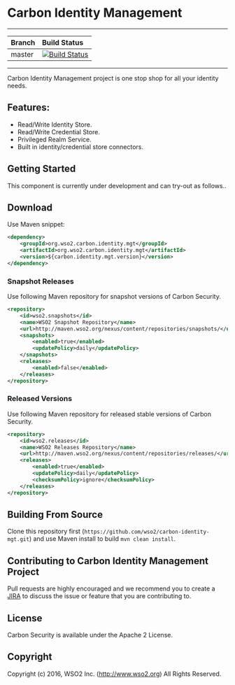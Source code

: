 # Carbon Identity Management
---

|  Branch | Build Status |
| :------------ |:-------------
| master      | [![Build Status](https://wso2.org/jenkins/buildStatus/icon?job=carbon-identity-mgt)](https://wso2.org/jenkins/job/carbon-identity-mgt) |


---
Carbon Identity Management project is one stop shop for all your identity needs.
## Features:
* Read/Write Identity Store.
* Read/Write Credential Store.
* Privileged Realm Service.
* Built in identity/credential store connectors.

## Getting Started

This component is currently under development and can try-out as follows..

## Download

Use Maven snippet:
````xml
<dependency>
    <groupId>org.wso2.carbon.identity.mgt</groupId>
    <artifactId>org.wso2.carbon.identity.mgt</artifactId>
    <version>${carbon.identity.mgt.version}</version>
</dependency>
````

### Snapshot Releases

Use following Maven repository for snapshot versions of Carbon Security.

````xml
<repository>
    <id>wso2.snapshots</id>
    <name>WSO2 Snapshot Repository</name>
    <url>http://maven.wso2.org/nexus/content/repositories/snapshots/</url>
    <snapshots>
        <enabled>true</enabled>
        <updatePolicy>daily</updatePolicy>
    </snapshots>
    <releases>
        <enabled>false</enabled>
    </releases>
</repository>
````

### Released Versions

Use following Maven repository for released stable versions of Carbon Security.

````xml
<repository>
    <id>wso2.releases</id>
    <name>WSO2 Releases Repository</name>
    <url>http://maven.wso2.org/nexus/content/repositories/releases/</url>
    <releases>
        <enabled>true</enabled>
        <updatePolicy>daily</updatePolicy>
        <checksumPolicy>ignore</checksumPolicy>
    </releases>
</repository>
````
## Building From Source

Clone this repository first (`https://github.com/wso2/carbon-identity-mgt.git`) and use Maven install to build
`mvn clean install`.

## Contributing to Carbon Identity Management Project

Pull requests are highly encouraged and we recommend you to create a [JIRA](https://wso2.org/jira/projects/IDENTITY/issues/IDENTITY) to discuss the issue or feature that you
 are contributing to.

## License

Carbon Security is available under the Apache 2 License.

## Copyright

Copyright (c) 2016, WSO2 Inc. (http://www.wso2.org) All Rights Reserved.
